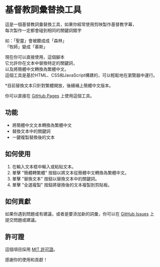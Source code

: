 # 基督教詞彙替換工具

這是一個基督教詞彙替換工具，如果你經常使用剪映製作基督教字幕，  
每次製作一定都會碰到相同的關鍵詞錯字  
  
如：「聖靈」會被聽成成「森林」    
「牧師」變成「慕斯」  
  
現在你可以直接使用，這個腳本    
它允許你在文本中替換特定的關鍵詞，    
以及將簡體中文轉換為繁體中文。    
這個工具是基於HTML、CSS和JavaScript構建的，可以輕鬆地在瀏覽器中運行。  

*目前替換文本只針對繁體開放，後續補上簡體中文版本。  

你可以直接在 [GitHub Pages](https://enoooch0921.github.io/Srt-Christian-vocabulary-replacement/) 上使用這個工具。

## 功能

- 將簡體中文文本轉換為繁體中文
- 替換文本中的關鍵詞
- 一鍵複製替換後的文本

## 如何使用

1. 在輸入文本框中輸入或粘貼文本。
2. 單擊 "簡體轉繁體" 按鈕以將文本從簡體中文轉換為繁體中文。
3. 單擊 "替換文本" 按鈕以替換文本中的關鍵詞。
4. 單擊 "全選複製" 按鈕將替換後的文本複製到剪貼板。

## 如何貢獻
如果你遇到問題或有建議，或者是要添加新的詞彙，你可以在 [GitHub Issues](https://github.com/Enoooch0921/Srt-Christian-vocabulary-replacement/issues) 上提交問題或建議。

## 許可證

這個項目採用 [MIT 許可證](https://github.com/Enoooch0921/Srt-Christian-vocabulary-replacement/blob/main/LICENSE)。

感謝你的使用和貢獻！

